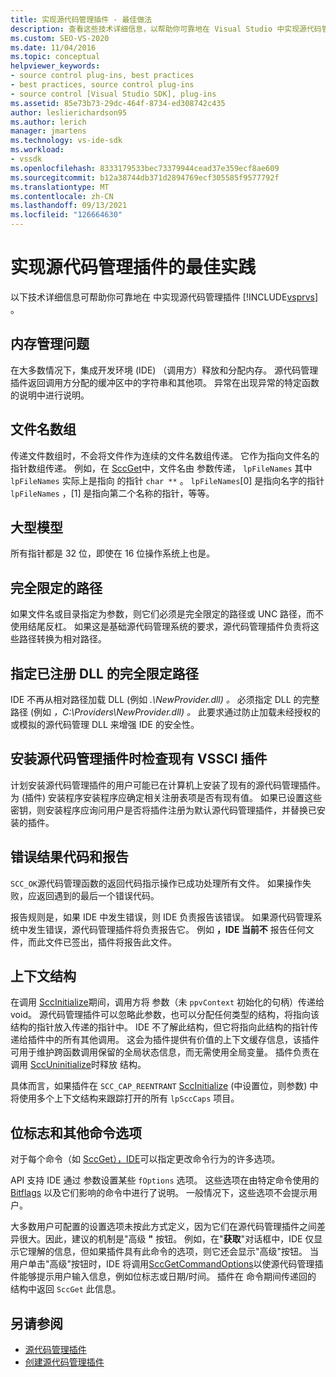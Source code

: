 ```yaml
---
title: 实现源代码管理插件 - 最佳做法
description: 查看这些技术详细信息，以帮助你可靠地在 Visual Studio 中实现源代码管理插件。
ms.custom: SEO-VS-2020
ms.date: 11/04/2016
ms.topic: conceptual
helpviewer_keywords:
- source control plug-ins, best practices
- best practices, source control plug-ins
- source control [Visual Studio SDK], plug-ins
ms.assetid: 85e73b73-29dc-464f-8734-ed308742c435
author: leslierichardson95
ms.author: lerich
manager: jmartens
ms.technology: vs-ide-sdk
ms.workload:
- vssdk
ms.openlocfilehash: 8333179533bec73379944cead37e359ecf8ae609
ms.sourcegitcommit: b12a38744db371d2894769ecf305585f9577792f
ms.translationtype: MT
ms.contentlocale: zh-CN
ms.lasthandoff: 09/13/2021
ms.locfileid: "126664630"
---
```

# <a name="best-practices-for-implementing-a-source-control-plug-in"></a>实现源代码管理插件的最佳实践
以下技术详细信息可帮助你可靠地在 中实现源代码管理插件 [!INCLUDE[vsprvs](../code-quality/includes/vsprvs_md.md)] 。

## <a name="memory-management-issues"></a>内存管理问题
 在大多数情况下，集成开发环境 (IDE) （调用方）释放和分配内存。 源代码管理插件返回调用方分配的缓冲区中的字符串和其他项。 异常在出现异常的特定函数的说明中进行说明。

## <a name="arrays-of-file-names"></a>文件名数组
 传递文件数组时，不会将文件作为连续的文件名数组传递。 它作为指向文件名的指针数组传递。 例如，在 [SccGet](../extensibility/sccget-function.md)中，文件名由 参数传递， `lpFileNames` 其中 `lpFileNames` 实际上是指向 的指针 `char **` 。 `lpFileNames`[0] 是指向名字的指针 `lpFileNames` ，[1] 是指向第二个名称的指针，等等。

## <a name="large-model"></a>大型模型
 所有指针都是 32 位，即使在 16 位操作系统上也是。

## <a name="fully-qualified-paths"></a>完全限定的路径
 如果文件名或目录指定为参数，则它们必须是完全限定的路径或 UNC 路径，而不使用结尾反杠。 如果这是基础源代码管理系统的要求，源代码管理插件负责将这些路径转换为相对路径。

## <a name="specify-a-fully-qualified-path-for-the-registered-dll"></a>指定已注册 DLL 的完全限定路径
 IDE 不再从相对路径加载 DLL (例如 *.\NewProvider.dll) 。* 必须指定 DLL 的完整路径 (例如 *，C:\Providers\NewProvider.dll) 。* 此要求通过防止加载未经授权的或模拟的源代码管理 DLL 来增强 IDE 的安全性。

## <a name="check-for-an-existing-vssci-plug-in-when-you-install-your-source-control-plug-in"></a>安装源代码管理插件时检查现有 VSSCI 插件
 计划安装源代码管理插件的用户可能已在计算机上安装了现有的源代码管理插件。 为 (插件) 安装程序安装程序应确定相关注册表项是否有现有值。 如果已设置这些密钥，则安装程序应询问用户是否将插件注册为默认源代码管理插件，并替换已安装的插件。

## <a name="error-result-codes-and-reporting"></a>错误结果代码和报告
 `SCC_OK`源代码管理函数的返回代码指示操作已成功处理所有文件。 如果操作失败，应返回遇到的最后一个错误代码。

 报告规则是，如果 IDE 中发生错误，则 IDE 负责报告该错误。 如果源代码管理系统中发生错误，源代码管理插件将负责报告它。 例如 **，IDE 当前不** 报告任何文件，而此文件已签出，插件将报告此文件。

## <a name="the-context-structure"></a>上下文结构
 在调用 [SccInitialize](../extensibility/sccinitialize-function.md)期间，调用方将 参数（未 `ppvContext` 初始化的句柄）传递给 void。 源代码管理插件可以忽略此参数，也可以分配任何类型的结构，将指向该结构的指针放入传递的指针中。 IDE 不了解此结构，但它将指向此结构的指针传递给插件中的所有其他调用。 这会为插件提供有价值的上下文缓存信息，该插件可用于维护跨函数调用保留的全局状态信息，而无需使用全局变量。 插件负责在调用 [SccUninitialize](../extensibility/sccuninitialize-function.md)时释放 结构。

 具体而言，如果插件在 `SCC_CAP_REENTRANT` [SccInitialize](../extensibility/sccinitialize-function.md) (中设置位，则参数) 中将使用多个上下文结构来跟踪打开的所有 `lpSccCaps` 项目。

## <a name="bitflags-and-other-command-options"></a>位标志和其他命令选项
 对于每个命令（如 [SccGet），IDE](../extensibility/sccget-function.md)可以指定更改命令行为的许多选项。

 API 支持 IDE 通过 参数设置某些 `fOptions` 选项。 这些选项在由特定命令使用的 [Bitflags](../extensibility/bitflags-used-by-specific-commands.md) 以及它们影响的命令中进行了说明。 一般情况下，这些选项不会提示用户。

 大多数用户可配置的设置选项未按此方式定义，因为它们在源代码管理插件之间差异很大。因此，建议的机制是"高级 **"** 按钮。 例如，在"**获取**"对话框中，IDE 仅显示它理解的信息，但如果插件具有此命令的选项，则它还会显示"高级"按钮。 当用户单击"高级"按钮时，IDE 将调用[SccGetCommandOptions](../extensibility/sccgetcommandoptions-function.md)以使源代码管理插件能够提示用户输入信息，例如位标志或日期/时间。 插件在 命令期间传递回的 结构中返回 `SccGet` 此信息。

## <a name="see-also"></a>另请参阅
- [源代码管理插件](../extensibility/source-control-plug-ins.md)
- [创建源代码管理插件](../extensibility/internals/creating-a-source-control-plug-in.md)
